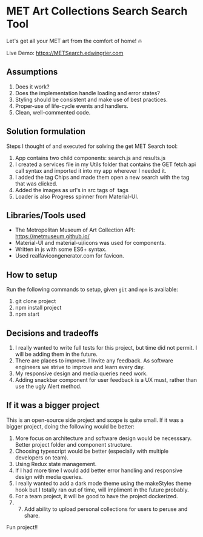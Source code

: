 # MET Art Collections Search Search Tool

Let's get all your MET art from the comfort of home! :fire:

Live Demo: https://METSearch.edwingrier.com

## Assumptions

1. Does it work?
2. Does the implementation handle loading and error states?
3. Styling should be consistent and make use of best practices.
4. Proper-use of life-cycle events and handlers.
5. Clean, well-commented code.

## Solution formulation

Steps I thought of and executed for solving the get MET Search tool:

1. App contains two child components: search.js and results.js
2. I created a services file in my Utils folder that contains the GET fetch api call syntax and imported it into my app wherever I needed it.
3. I added the tag Chips and made them open a new search with the tag that was clicked.
4. Added the images as url's in src tags of <img> tags
5. Loader is also Progress spinner from Material-UI.

## Libraries/Tools used

* The Metropolitan Museum of Art Collection API: https://metmuseum.github.io/
* Material-UI and material-ui/icons was used for components.
* Written in js with some ES6+ syntax.
* Used realfavicongenerator.com for favicon.

## How to setup

Run the following commands to setup, given `git` and `npm` is available:

1. git clone project
2. npm install project
3. npm start

## Decisions and tradeoffs

1. I really wanted to write full tests for this project, but time did not permit. I will be adding them in the future.
2. There are places to improve. I Invite any feedback. As software engineers we strive to improve and learn every day.
3. My responsive design and media queries need work.
4. Adding snackbar component for user feedback is a UX must, rather than use the ugly Alert method.

## If it was a bigger project

This is an open-source side project and scope is quite small. If it was a bigger project, doing the following would be better:

1. More focus on architecture and software design would be necesssary. Better project folder and component structure.
2. Choosing typescript would be better (especially with multiple developers on team).
3. Using Redux state management.
4. If I had more time I would add better error handling and responsive design with media queries.
5. I really wanted to add a dark mode theme using the makeStyles theme hook but I totally ran out of time, will impliment in the future probably.
6. For a team project, it will be good to have the project dockerized.
7. 7. Add ability to upload personal collections for users to peruse and share.

Fun project!!
